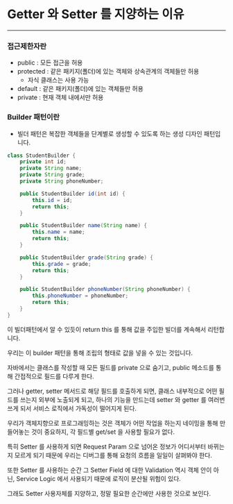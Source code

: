 # Getter 와 Setter 를 지양하는 이유

---

### 접근제한자란

- public : 모든 접근을 허용
- protected : 같은 패키지(폴더)에 있는 객체와 상속관계의 객체들만 허용
    - 자식 클래스는 사용 가능
- default : 같은 패키지(폴더)에 있는 객체들만 허용
- private : 현재 객체 내에서만 허용

### Builder 패턴이란

- 빌더 패턴은 복잡한 객체들을 단계별로 생성할 수 있도록 하는 생성 디자인 패턴입니다.

```java
class StudentBuilder {
    private int id;
    private String name;
    private String grade;
    private String phoneNumber;

    public StudentBuilder id(int id) {
        this.id = id;
        return this;
    }

    public StudentBuilder name(String name) {
        this.name = name;
        return this;
    }

    public StudentBuilder grade(String grade) {
        this.grade = grade;
        return this;
    }

    public StudentBuilder phoneNumber(String phoneNumber) {
        this.phoneNumber = phoneNumber;
        return this;
    }
}
```

이 빌더패턴에서 알 수 있듯이 return this 를 통해 값을 주입한 빌더를 계속해서 리턴합니다.

우리는 이 builder 패턴을 통해 조립의 형태로 값을 넣을 수 있는 것입니다.

자바에서는 클래스를 작성할 때 모든 필드를 private 으로 숨기고, public 메소드를 통해 간접적으로 필드를 다루게 한다.

그러나 getter, setter 메서드로 해당 필드를 호출하게 되면, 클래스 내부적으로 어떤 필드를 쓰는지 외부에 노출되게 되고, 하나의 기능을 만드는데 setter 와 getter 를 여러번 쓰게 되서 서비스 로직에서 가독성이 떨어지게 된다.

우리가 객체지향으로 프로그래밍하는 것은 객체가 어떤 작업을 하는지 네이밍을 통해 만들어놓는 것이 중요하지, 각 필드별 get/set 을 사용할 필요가 없다.

특히 Setter 를 사용하게 되면 Request Param 으로 넘어온 정보가 어디서부터 바뀌는지 모르게 되기 때문에 우리는 디버그를 통해 요청의 흐름을 일일이 살펴봐야 한다.

또한 Setter 를 사용하는 순간 그 Setter Field 에 대한 Validation 역시 객체 안이 아닌, Service Logic 에서 사용되기 때문에 로직이 분산될 위험이 있다.

그래도 Setter 사용자체를 지양하고, 정말 필요한 순간에만 사용한 것으로 보인다.
